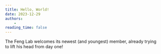 ```yaml
---
title: Hello, World!
date: 2023-12-29
authors:
    - 
reading_time: false
---
```


The Feng Lab welcomes its newest (and youngest) member, already trying to lift his head from day one!

<!--more-->
